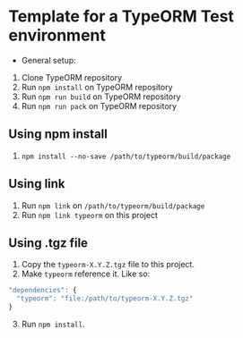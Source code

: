 # Template for a TypeORM Test environment
- General setup:
1. Clone TypeORM repository
2. Run `npm install` on TypeORM repository
3. Run `npm run build` on TypeORM repository
4. Run `npm run pack` on TypeORM repository

## Using npm install
1. `npm install --no-save /path/to/typeorm/build/package`

## Using link
1. Run `npm link` on `/path/to/typeorm/build/package`
2. Run `npm link typeorm` on this project

## Using .tgz file
1. Copy the `typeorm-X.Y.Z.tgz` file to this project.
2. Make `typeorm` reference it. Like so:
  ```js
  "dependencies": {
    "typeorm": "file:/path/to/typeorm-X.Y.Z.tgz"
  }
  ```
3. Run `npm install`.
